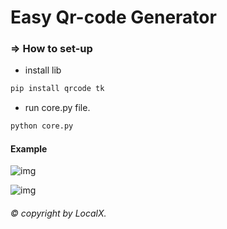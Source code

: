# Easy Qr-code Generator

### => How to set-up

+ install lib
``` bash
pip install qrcode tk
```

+ run core.py file.
``` bash
python core.py
```
#### Example
![img](https://media.discordapp.net/attachments/1332347075144187977/1342144903232098344/image.png?ex=67b89158&is=67b73fd8&hm=51a4dbdd179eb0b525d98aa5991f1ca2ebd87e9e25f12ef5e7242cd9901cb4bf&=&format=webp&quality=lossless)

![img](https://media.discordapp.net/attachments/1332347075144187977/1342148899661418517/powered_by_openai.png?ex=67b89511&is=67b74391&hm=9041a7a52f5a0b45db1c65ae62631ef4a1d38e00891ea1f5e1686820239be0ca&=&format=webp&quality=lossless)
###### © copyright by LocalX.
